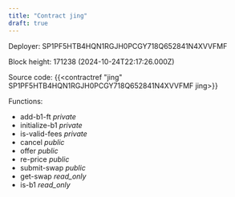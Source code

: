 ```yaml
---
title: "Contract jing"
draft: true
---
```

Deployer: SP1PF5HTB4HQN1RGJH0PCGY718Q652841N4XVVFMF


 



Block height: 171238 (2024-10-24T22:17:26.000Z)

Source code: {{<contractref "jing" SP1PF5HTB4HQN1RGJH0PCGY718Q652841N4XVVFMF jing>}}

Functions:

* add-b1-ft _private_
* initialize-b1 _private_
* is-valid-fees _private_
* cancel _public_
* offer _public_
* re-price _public_
* submit-swap _public_
* get-swap _read_only_
* is-b1 _read_only_
